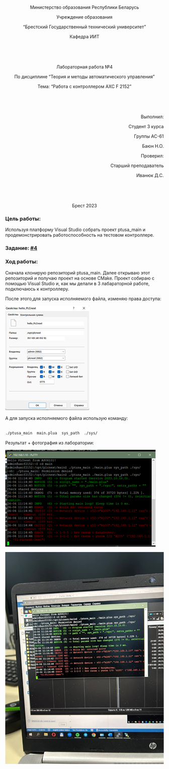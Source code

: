 <p align="center"> Министерство образования Республики Беларусь</p>
<p align="center">Учреждение образования</p>
<p align="center">  “Брестский Государственный технический университет”</p>
<p align="center"> Кафедра ИИТ</p>
<br><br><br>
<p align="center"> Лабораторная работа №4</p>
<p align="center"> По дисциплине “Теория и методы автоматического управления”</p>
<p align="center"> Тема: “Работа с контроллером AXC F 2152”</p>
<br><br><br>
<p align="right"> Выполнил:</p>
<p align="right"> Студент 3 курса</p>
<p align="right"> Группы АС-61</p>
<p align="right"> Баюн Н.О.</p>
<p align="right"> Проверил:</p>
<p align="right">Старший преподаватель</p>
<p align="right">Иванюк Д.С.</p>
<br><br><br>
<p align="center">Брест 2023</p>

### Цель работы: 
Используя платформу Visual Studio собрать проект ptusa_main и продемонстрировать работоспособность на тестовом контроллере.</p> 

### Задание: [#4](../../../../tasks/task_04/readme.md)

### Ход работы:

<p>Сначала клонирую репозиторий ptusa_main. Далее открываю этот репозиторий и получаю проект на основе CMake.
Проект собираю с помощью Visual Studio и, как мы делали в 3 лабараторной работе, подключаюсь к контроллеру.</p>

<p>После этого,для запуска исполняемого файла, изменяю права доступа:</p>

![](images/PLCnext.png)

<p>А для запуска исполняемого файла использую команду:</p>

``` bash

./ptusa_main  main.plua  sys_path  ./sys/

```

<p>Результат + фотография из лаборатории: </p>

![](images/res.png)

![](images/laboratory.jpg)


